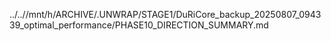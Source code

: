 ../..//mnt/h/ARCHIVE/.UNWRAP/STAGE1/DuRiCore_backup_20250807_094339_optimal_performance/PHASE10_DIRECTION_SUMMARY.md